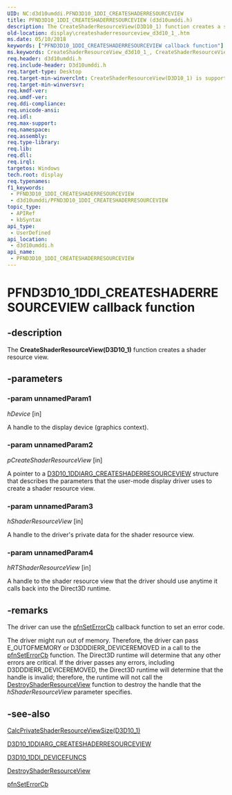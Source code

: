 ```yaml
---
UID: NC:d3d10umddi.PFND3D10_1DDI_CREATESHADERRESOURCEVIEW
title: PFND3D10_1DDI_CREATESHADERRESOURCEVIEW (d3d10umddi.h)
description: The CreateShaderResourceView(D3D10_1) function creates a shader resource view.
old-location: display\createshaderresourceview_d3d10_1_.htm
ms.date: 05/10/2018
keywords: ["PFND3D10_1DDI_CREATESHADERRESOURCEVIEW callback function"]
ms.keywords: CreateShaderResourceView_d3d10_1_, CreateShaderResourceView_d3d10_1_ callback function [Display Devices], PFND3D10_1DDI_CREATESHADERRESOURCEVIEW, PFND3D10_1DDI_CREATESHADERRESOURCEVIEW callback, UserModeDisplayDriverDx10_Functions_e8a41f3e-a247-4350-aa1d-3967ec2f903d.xml, d3d10umddi/CreateShaderResourceView_d3d10_1_, display.createshaderresourceview_d3d10_1_
req.header: d3d10umddi.h
req.include-header: D3d10umddi.h
req.target-type: Desktop
req.target-min-winverclnt: CreateShaderResourceView(D3D10_1) is supported on Windows Vista with Service Pack 1 (SP1) and later versions and Windows Server 2008 and later versions.
req.target-min-winversvr: 
req.kmdf-ver: 
req.umdf-ver: 
req.ddi-compliance: 
req.unicode-ansi: 
req.idl: 
req.max-support: 
req.namespace: 
req.assembly: 
req.type-library: 
req.lib: 
req.dll: 
req.irql: 
targetos: Windows
tech.root: display
req.typenames: 
f1_keywords:
 - PFND3D10_1DDI_CREATESHADERRESOURCEVIEW
 - d3d10umddi/PFND3D10_1DDI_CREATESHADERRESOURCEVIEW
topic_type:
 - APIRef
 - kbSyntax
api_type:
 - UserDefined
api_location:
 - d3d10umddi.h
api_name:
 - PFND3D10_1DDI_CREATESHADERRESOURCEVIEW
---
```


# PFND3D10_1DDI_CREATESHADERRESOURCEVIEW callback function


## -description

The <b>CreateShaderResourceView(D3D10_1)</b> function creates a shader resource view.

## -parameters

### -param unnamedParam1

*hDevice* [in]

A handle to the display device (graphics context).

### -param unnamedParam2

*pCreateShaderResourceView* [in]

A pointer to a <a href="/windows-hardware/drivers/ddi/d3d10umddi/ns-d3d10umddi-d3d10_1ddiarg_createshaderresourceview">D3D10_1DDIARG_CREATESHADERRESOURCEVIEW</a> structure that describes the parameters that the user-mode display driver uses to create a shader resource view.

### -param unnamedParam3

*hShaderResourceView* [in]

A handle to the driver's private data for the shader resource view.

### -param unnamedParam4

*hRTShaderResourceView* [in]

A handle to the shader resource view that the driver should use anytime it calls back into the Direct3D runtime.

## -remarks

The driver can use the <a href="/windows-hardware/drivers/ddi/d3d10umddi/nc-d3d10umddi-pfnd3d10ddi_seterror_cb">pfnSetErrorCb</a> callback function to set an error code. 


The driver might run out of memory. Therefore, the driver can pass E_OUTOFMEMORY or D3DDDIERR_DEVICEREMOVED in a call to the <a href="/windows-hardware/drivers/ddi/d3d10umddi/nc-d3d10umddi-pfnd3d10ddi_seterror_cb">pfnSetErrorCb</a> function. The Direct3D runtime will determine that any other errors are critical. If the driver passes any errors, including D3DDDIERR_DEVICEREMOVED, the Direct3D runtime will determine that the handle is invalid; therefore, the runtime will not call the <a href="/windows-hardware/drivers/ddi/d3d10umddi/nc-d3d10umddi-pfnd3d10ddi_destroyshaderresourceview">DestroyShaderResourceView</a> function to destroy the handle that the <i>hShaderResourceView</i> parameter specifies.

## -see-also

<a href="/windows-hardware/drivers/ddi/d3d10umddi/nc-d3d10umddi-pfnd3d10_1ddi_calcprivateshaderresourceviewsize">CalcPrivateShaderResourceViewSize(D3D10_1)</a>



<a href="/windows-hardware/drivers/ddi/d3d10umddi/ns-d3d10umddi-d3d10_1ddiarg_createshaderresourceview">D3D10_1DDIARG_CREATESHADERRESOURCEVIEW</a>



<a href="/windows-hardware/drivers/ddi/d3d10umddi/ns-d3d10umddi-d3d10_1ddi_devicefuncs">D3D10_1DDI_DEVICEFUNCS</a>



<a href="/windows-hardware/drivers/ddi/d3d10umddi/nc-d3d10umddi-pfnd3d10ddi_destroyshaderresourceview">DestroyShaderResourceView</a>



<a href="/windows-hardware/drivers/ddi/d3d10umddi/nc-d3d10umddi-pfnd3d10ddi_seterror_cb">pfnSetErrorCb</a>

